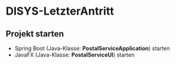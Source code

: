 # DISYS-LetzterAntritt
## Projekt starten
- Spring Boot (Java-Klasse: **PostalServiceApplication**) starten
- JavaFX (Java-Klasse: **PostalServiceUI**) starten